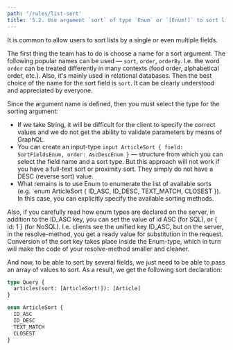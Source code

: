 ```yaml
---
path: '/rules/list-sort'
title: '5.2. Use argument `sort` of type `Enum` or `[Enum!]` to sort lists.'
---
```


It is common to allow users to sort lists by a single or even multiple fields.

The first thing the team has to do is choose a name for a sort argument. The following popular names can be used — `sort`, `order`, `orderBy`. I.e. the word `order` can be treated differently in many contexts (food order, alphabetical order, etc.). Also, it's mainly used in relational databases. Then the best choice of the name for the sort field is `sort`. It can be clearly understood and appreciated by everyone.

Since the argument name is defined, then you must select the type for the sorting argument:

- If we take String, it will be difficult for the client to specify the correct values and we do not get the ability to validate parameters by means of GraphQL.
- You can create an input-type `input ArticleSort { field: SortFieldsEnum, order: AscDescEnum }` — structure from which you can select the field name and a sort type. But this approach will not work if you have a full-text sort or proximity sort. They simply do not have a DESC (reverse sort) value.
- What remains is to use Enum to enumerate the list of available sorts (e.g. `enum ArticleSort { ID_ASC, ID_DESC, TEXT_MATCH, CLOSEST }). In this case, you can explicitly specify the available sorting methods.

Also, if you carefully read how enum types are declared on the server, in addition to the ID_ASC key, you can set the value of id ASC (for SQL), or { id: 1 } (for NoSQL). I.e. clients see the unified key ID_ASC, but on the server, in the resolve-method, you get a ready value for substitution in the request. Conversion of the sort key takes place inside the Enum-type, which in turn will make the code of your resolve-method smaller and cleaner.

And now, to be able to sort by several fields, we just need to be able to pass an array of values to sort. As a result, we get the following sort declaration:

```graphql
type Query {
  articles(sort: [ArticleSort!]): [Article]
}

enum ArticleSort {
  ID_ASC
  ID_DESC
  TEXT_MATCH
  CLOSEST
}
```
